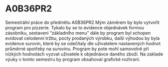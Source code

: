 A0B36PR2
========

Semestrální práce do předmětu A0B36PR2
Mým záměrem by bylo vytvořit program pro pizzerie. Tykalo by se to evidence objednávek formou zásobníku, sestaveni “základního menu” dále by program byl schopen evidovat celodenní tržbu, pocty prodaných výrobku, další výhodou by byla evidence surovin, které by se odečítaly dle uživatelem nastavených hodnot průměrné spotřeby na surovinu. Program by pote mohl samovolně při nízkých hodnotách vyzvat uživatele k objednávce daného zboží. Na zaklade výuky v tomto semestru by program obsahoval grafické rozhraní.
